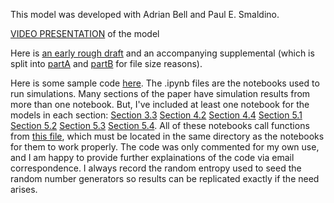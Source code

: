 This model was developed with Adrian Bell and Paul E. Smaldino.

[VIDEO PRESENTATION](https://youtu.be/-EW3WCASpi0?si=MDWXLzUXntZo7LeJ) of the model

Here is [an early rough draft](https://github.com/nathanlgabriel/social_identity_signaling/blob/main/gid03_draft_063.pdf) and an accompanying supplemental (which is split into [partA](https://github.com/nathanlgabriel/social_identity_signaling/blob/main/supplemental_partA_11-13-2024.pdf) and [partB](https://github.com/nathanlgabriel/social_identity_signaling/blob/main/supplemental_partB_11-13-2024.pdf) for file size reasons).



Here is some sample code [here](https://github.com/nathanlgabriel/social_identity_signaling/tree/main/code). The .ipynb files are the notebooks used to run simulations. Many sections of the paper have simulation results from more than one notebook. But, I've included at least one notebook for the models in each section: [Section 3.3](https://github.com/nathanlgabriel/social_identity_signaling/blob/main/code/genBS_v0055k_assort_FLIP7_repNOexec_sm_sweep_Merced_top212-Copy3.ipynb) [Section 4.2](https://github.com/nathanlgabriel/social_identity_signaling/blob/main/code/genBS_v0055k_assort_FLIP7_repNOexec_sm_sweep_Merced_top212signals.ipynb) [Section 4.4](https://github.com/nathanlgabriel/social_identity_signaling/blob/main/code/genBS_v0055k_assort_FLIP7_repEXEC_sm_sweep_SF_top213signals-Copy1.ipynb) [Section 5.1](https://github.com/nathanlgabriel/social_identity_signaling/blob/main/code/genBS_v0055k_assort_FLIP7_repEXEC_sm_sweep_Merced_top_intersec.ipynb) [Section 5.2](https://github.com/nathanlgabriel/social_identity_signaling/blob/main/code/genBS_v0055k_assort_FLIP7_repEXEC_sm_sweep_Merced_topA-Copy4.ipynb) [Section 5.3](https://github.com/nathanlgabriel/social_identity_signaling/blob/main/code/genBS_v0055k_assort_FLIP7_repexec_SMARTmutate_top_23D-Copy7.ipynb) [Section 5.4](https://github.com/nathanlgabriel/social_identity_signaling/blob/main/code/genBS_v0055k_assort_FLIP7_repEXEC_sm_sweep_Merced_topC-Copy4.ipynb). All of these notebooks call functions from [this file](https://github.com/nathanlgabriel/social_identity_signaling/blob/main/code/FNs_genBachStravinsky_v0055k_assort_FLIP7_rep_execNULLsig_SMARTmutation.py), which must be located in the same directory as the notebooks for them to work properly. The code was only commented for my own use, and I am happy to provide further explainations of the code via email correspondence. I always record the random entropy used to seed the random number generators so results can be replicated exactly if the need arises.



